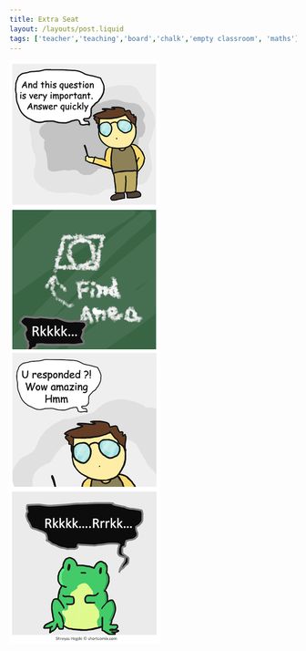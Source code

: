 ```yaml
---
title: Extra Seat
layout: /layouts/post.liquid
tags: ['teacher','teaching','board','chalk','empty classroom', 'maths']
---
```


<img class="back comicimg" src="./comic.jpg" style="aspect-ratio:  0.26;" />